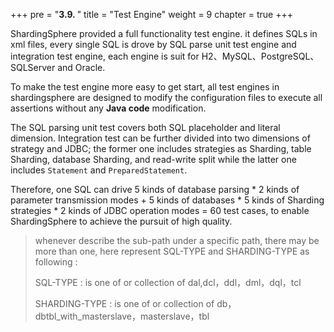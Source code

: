 +++
pre = "<b>3.9. </b>"
title = "Test Engine"
weight = 9
chapter = true
+++

ShardingSphere provided a full functionality test engine. it defines SQLs in xml files, every single SQL is drove by SQL parse unit test engine and integration test engine,
each engine is suit for H2、MySQL、PostgreSQL、SQLServer and Oracle.

To make the test engine more easy to get start, all test engines in shardingsphere are designed to modify the configuration files to execute all assertions without any **Java code** modification.

The SQL parsing unit test covers both SQL placeholder and literal dimension. 
Integration test can be further divided into two dimensions of strategy and JDBC; the former one includes strategies as Sharding, table Sharding, database Sharding, and read-write split while the latter one includes `Statement` and `PreparedStatement`.

Therefore, one SQL can drive 5 kinds of database parsing * 2 kinds of parameter transmission modes + 5 kinds of databases * 5 kinds of Sharding strategies * 2 kinds of JDBC operation modes = 60 test cases, to enable ShardingSphere to achieve the pursuit of high quality.

> whenever describe the sub-path under a specific path, there may be more than one, here represent SQL-TYPE and SHARDING-TYPE as following :
>
>SQL-TYPE : is one of or collection of dal,dcl，ddl，dml，dql，tcl
>
>SHARDING-TYPE : is one of or collection of db，dbtbl_with_masterslave，masterslave，tbl
